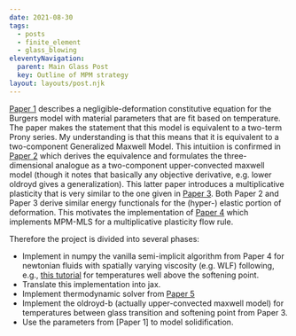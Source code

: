 ```yaml
---
date: 2021-08-30
tags:
  - posts
  - finite_element
  - glass_blowing
eleventyNavigation:
  parent: Main Glass Post
  key: Outline of MPM strategy
layout: layouts/post.njk
---
```


[Paper 1](https://ceramics.onlinelibrary.wiley.com/doi/full/10.1111/jace.16963) 
describes a negligible-deformation constitutive equation for the Burgers model with material parameters 
that are fit based on temperature. The paper makes the statement that
this model is equivalent to a two-term Prony series. My understanding is that 
this means that it is equivalent to a two-component Generalized Maxwell Model.
This intuitiion is confirmed in [Paper 2](https://www.mdpi.com/2311-5521/3/4/69) which derives 
the equivalence and formulates the three-dimensional analogue as a two-component upper-convected maxwell model
(though it notes that basically any objective derivative, e.g. lower oldroyd gives a generalization).
This latter paper introduces a multiplicative plasticity that is very similar to 
the one given in [Paper 3](https://dl.acm.org/doi/10.1145/2786784.2786798).
Both Paper 2 and Paper 3 derive similar energy functionals for the (hyper-) elastic
portion of deformation. This motivates the implementation of [Paper 4](https://dl.acm.org/doi/10.1145/3197517.3201293)
which implements MPM-MLS for a multiplicative plasticity flow rule.

Therefore the project is divided into several phases:
* Implement in numpy the vanilla semi-implicit algorithm from Paper 4 for newtonian fluids with spatially varying viscosity (e.g. WLF) following, e.g., [this tutorial](https://nialltl.neocities.org/articles/mpm_guide)
for temperatures well above the softening point.
* Translate this implementation into jax. 
* Implement thermodynamic solver from [Paper 5](https://dl.acm.org/doi/10.1145/2601097.2601176)
* Implement the oldroyd-b (actually upper-convected maxwell model) for temperatures between glass transition and softening point from Paper 3.
* Use the parameters from [Paper 1] to model solidification.

